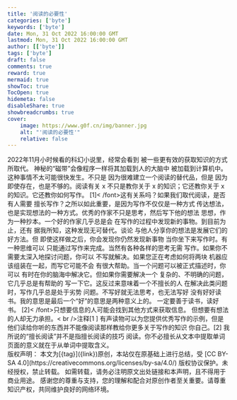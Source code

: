 ```yaml
---
title: '阅读的必要性'
categories: ['byte']
keywords: ['byte']
date: Mon, 31 Oct 2022 16:00:00 GMT
lastmod: Mon, 31 Oct 2022 16:00:00 GMT
author: [['byte']]
tags: ['byte']
draft: false 
comments: true
reward: true 
mermaid: true 
showToc: true 
TocOpen: true 
hidemeta: false 
disableShare: true 
showbreadcrumbs: true 
cover:
    image: https://www.g0f.cn/img/banner.jpg
    alt: "'阅读的必要性'"
    relative: false
---
```


<div>
2022年11月小时候看的科幻小说里，经常会看到
被一些更有效的获取知识的方式所取代。
神秘的“磁带”会像程序一样将其加载到人的大脑中
被加载到计算机中。这种事情不太可能很快发生。不只是
因为很难建立一个阅读的替代品，但是
因为即使存在，也是不够的。阅读有关
x 不只是教你关于 x 的知识；它还教你关于 x 的知识。它还教你如何写作。
[1]&lt; /font&gt;这有关系吗？如果我们取代阅读，是否有人需要
擅长写作？之所以如此重要，是因为写作不仅仅是一种方式
传达想法，也是实现想法的一种方式。优秀的作家不只是思考，然后写下他的想法
思想，作为一种抄本。一个好的作家几乎总是会
在写作的过程中发现新的事物。到目前为止，还有
据我所知，这种发现无可替代。谈论
与他人分享你的想法是发展它们的好方法。但
即使这样做之后，你会发现你仍然发现新事物
当你坐下来写作时。有一种思维可以
只能通过写作来完成。当然有各种各样的思考无需
写作。如果你不需要太深入地探讨问题，你可以
不写就解决。如果您正在考虑如何将两块
机器应该组装在一起，而写它可能不会
有很大帮助。当一个问题可以被正式描述时，你可以
有时在你的脑海中解决它。但如果你需要解决一个
复杂的、不明确的问题，它几乎总是有帮助的
写一下它。这反过来意味着一个不擅长的人
在解决此类问题时，写作几乎总是处于劣势
问题。不写好就无法思考，也无法写好
没有好好读书。我的意思是最后一个“好”的意思是两种意义上的。
一定要善于读书，读好书。
[2]&lt; /font&gt;只想要信息的人可能会找到其他方式来获取信息。
但想要有想法的人却无力承担。&lt; br /&gt;注释[1 ]
有声读物可以为您提供优秀写作的示例，但是
他们读给你听的东西并不能像阅读那样教给你更多关于写作的知识
你自己。[2]
我所说的“擅长阅读”并不是指擅长阅读的技巧
阅读。你不必擅长从文本中提取单词
页面的意义就在于从单词中提取含义。
</div>

<div>
版权声明：
本文为[{tag}]({link})原创，本站仅在原基础上进行总结，受 [CC BY-SA 4.0](https://creativecommons.org/licenses/by-sa/4.0/) 版权协议保护。未经授权，禁止转载。
如需转载，请务必注明原文出处链接和本声明，且不得用于商业用途。
感谢您的尊重与支持，您的理解和配合对原创作者至关重要。请尊重知识产权，共同维护良好的网络环境。
</div>

